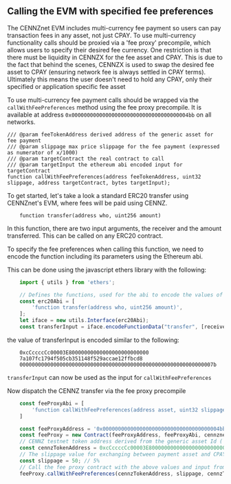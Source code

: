 ## Calling the EVM with specified fee preferences

The CENNZnet EVM includes multi-currency fee payment so users can pay transaction fees in any asset, not just CPAY.
To use multi-currency functionality calls should be proxied via a 'fee proxy' precompile, which allows users to specify
their desired fee currency.
One restriction is that there must be liquidity in CENNZX for the fee asset and CPAY. This is due to the fact
that behind the scenes, CENNZX is used to swap the desired fee asset to CPAY (ensuring network fee is always settled in CPAY terms).
Ultimately this means the user doesn't need to hold any CPAY, only their specified or application specific fee asset

To use multi-currency fee payment calls should be wrapped via the `callWithFeePreferences` method using the fee proxy precompile.
It is available at address `0x00000000000000000000000000000000000004bb` on all networks.
```solidity
/// @param feeTokenAddress derived address of the generic asset for fee payment
/// @param slippage max price slippage for the fee payment (expressed as numerator of x/1000)
/// @param targetContract the real contract to call
/// @param targetInput the ethereum abi encoded input for targetContract
function callWithFeePreferences(address feeTokenAddress, uint32 slippage, address targetContract, bytes targetInput);
```

To get started, let's take a look a standard ERC20 transfer using CENNZnet's EVM, where fees will be paid using CENNZ.

```solidity
    function transfer(address who, uint256 amount)
```

In this function, there are two input arguments, the receiver and the amount transferred.
This can be called on any ERC20 contract.

To specify the fee preferences when calling this function, we need to encode the function including its parameters using
the Ethereum abi.

This can be done using the javascript ethers library with the following:

```javascript
    import { utils } from 'ethers';

    // Defines the functions, used for the abi to encode the values of that function 
    const erc20Abi = [
        'function transfer(address who, uint256 amount)',
    ];
    let iface = new utils.Interface(erc20Abi);
    const transferInput = iface.encodeFunctionData("transfer", [receiverAddress, transferAmount]);
```

the value of transferInput is encoded similar to the following:
```
    0xcCccccCc00003E80000000000000000000000000
    7a107fc1794f505cb351148f529accae12ffbcd8
    000000000000000000000000000000000000000000000000000000000000007b
```

`transferInput` can now be used as the input for `callWithFeePreferences`

Now dispatch the CENNZ transfer via the fee proxy precompile
```javascript
    const feeProxyAbi = [
        'function callWithFeePreferences(address asset, uint32 slippage, address target, bytes input)',
    ]

    const feeProxyAddress = '0x00000000000000000000000000000000000004bb';
    const feeProxy = new Contract(feeProxyAddress, feeProxyAbi, cennznetSigner);
    // CENNZ testnet token address derived from the generic asset Id (`16000`)
    const cennzTokenAddress = 0xcCccccCc00003E80000000000000000000000000;
    // The slippage value for exchanging between payment asset and CPAY (out of 1000)
    const slippage = 50; // 5%
    // Call the fee proxy contract with the above values and input from the previous example.
    feeProxy.callWithFeePreferences(cennzTokenAddress, slippage, cennzTokenAddress, transferInput);
```
